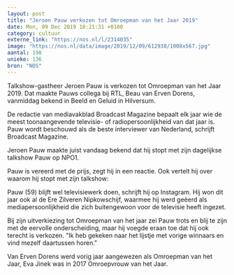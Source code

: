 ```yaml
---
layout: post
title: "Jeroen Pauw verkozen tot Omroepman van het Jaar 2019"
date: Mon, 09 Dec 2019 18:21:31 +0100
category: cultuur
externe_link: "https://nos.nl/l/2314035"
image: "https://nos.nl/data/image/2019/12/09/612938/1008x567.jpg"
aantal: 198
unieke: 136
bron: "NOS"
---
```


<p>Talkshow-gastheer Jeroen Pauw is verkozen tot Omroepman van het Jaar 2019. Dat maakte Pauws collega bij RTL, Beau van Erven Dorens, vanmiddag bekend in Beeld en Geluid in Hilversum.</p>
<p>De redactie van mediavakblad Broadcast Magazine bepaalt elk jaar wie de meest toonaangevende televisie- of radiopersoonlijkheid van dat jaar is. Pauw wordt beschouwd als de beste interviewer van Nederland, schrijft Broadcast Magazine.</p>
<p>Jeroen Pauw maakte juist vandaag bekend dat hij stopt met zijn dagelijkse talkshow Pauw op NPO1.</p>
<p>Pauw is vereerd met de prijs, zegt hij in een reactie. Ook vertelt hij over waarom hij stopt met zijn talkshow:</p>
<p>Pauw (59) blijft wel televisiewerk doen, schrijft hij op Instagram. Hij won dit jaar ook al de Ere Zilveren Nipkowschijf, waarmee hij werd geëerd als mediapersoonlijkheid die zich buitengewoon voor de televisie heeft ingezet.</p>
<p>Bij zijn uitverkiezing tot Omroepman van het jaar zei Pauw trots en blij te zijn met de eervolle onderscheiding, maar hij voegde eraan toe dat hij ook terecht is verkozen. "Ik heb gekeken naar het lijstje met vorige winnaars en vind mezelf daartussen horen."</p>
<p>Van Erven Dorens werd vorig jaar aangewezen als Omroepman van het Jaar, Eva Jinek was in 2017 Omroepvrouw van het Jaar. </p>
